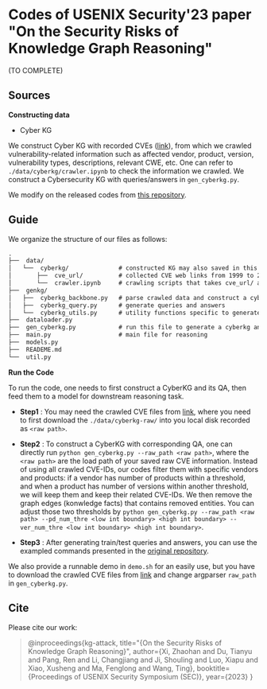 # Codes of USENIX Security'23 paper "On the Security Risks of Knowledge Graph Reasoning"

(TO COMPLETE)

## Sources

**Constructing data**

- Cyber KG

We construct Cyber KG with recorded CVEs ([link](https://www.cvedetails.com/browse-by-date.php)), from which we crawled vulnerability-related information such as affected vendor, product, version, vulnerability types, descriptions, relevant CWE, etc. One can refer to `./data/cyberkg/crawler.ipynb` to check the information we crawled. We construct a Cybersecurity KG with queries/answers in `gen_cyberkg.py`.

We modify on the released codes from [this repository](https://github.com/snap-stanford/KGReasoning).

## Guide

We organize the structure of our files as follows:
```latex
.
├──  data/
│   └──  cyberkg/              # constructed KG may also saved in this dir by default
│       ├──  cve_url/          # collected CVE web links from 1999 to 2019
│       └──  crawler.ipynb     # crawling scripts that takes cve_url/ as inputs
├──  genkg/
│   ├──  cyberkg_backbone.py   # parse crawled data and construct a cyberkg
│   ├──  cyberkg_query.py      # generate queries and answers
│   └──  cyberkg_utils.py      # utility functions specific to generate cyberkg and QA
├──  dataloader.py              
├──  gen_cyberkg.py            # run this file to generate a cyberkg and QA, see details below
├──  main.py                   # main file for reasoning
├──  models.py                  
├──  READEME.md
└──  util.py                    

```

**Run the Code**

To run the code, one needs to first construct a CyberKG and its QA, then feed them to a model for downstream reasoning task.

- **Step1** : You may need the crawled CVE files from [link](https://github.com/HarrialX/knowledge-base), where you need to first download the `./data/cyberkg-raw/` into you local disk recorded as `<raw path>`.

- **Step2** : To construct a CyberKG with corresponding QA, one can directly run `python gen_cyberkg.py --raw_path <raw path>`, where the `<raw path>` are the load path of your saved raw CVE information. Instead of using all crawled CVE-IDs, our codes filter them with specific vendors and products: if a vendor has number of products within a threshold, and when a product has number of versions within another threshold, we will keep them and keep their related CVE-IDs. We then remove the graph edges (konwledge facts) that contains removed entities. You can adjust those two thresholds by `python gen_cyberkg.py --raw_path <raw path> --pd_num_thre <low int boundary> <high int boundary> --ver_num_thre <low int boundary> <high int boundary>`.

- **Step3** : After generating train/test queries and answers, you can use the exampled commands presented in the [original repository](https://github.com/snap-stanford/KGReasoning).

We also provide a runnable demo in `demo.sh` for an easily use, but you have to download the crawled CVE files from [link](https://github.com/HarrialX/knowledge-base) and change argparser `raw_path` in `gen_cyberkg.py`.


## Cite
Please cite our work:
> @inproceedings{kg-attack,
  title="{On the Security Risks of Knowledge Graph Reasoning}",
  author={Xi, Zhaohan and Du, Tianyu and Pang, Ren and Li, Changjiang and Ji, Shouling and Luo, Xiapu and Xiao, Xusheng and Ma, Fenglong and Wang, Ting},
  booktitle={Proceedings of USENIX Security Symposium (SEC)},
  year={2023}
}

